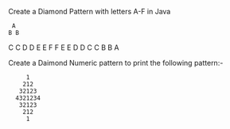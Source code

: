 Create a Diamond Pattern with letters A-F in Java

     A
    B B
   C   C
  D     D
 E       E
F         F
 E       E
  D     D
   C   C
    B B
     A
     
     
    

Create a Daimond Numeric pattern to print the following pattern:-


         1
        212
       32123
      4321234
       32123
        212
         1
